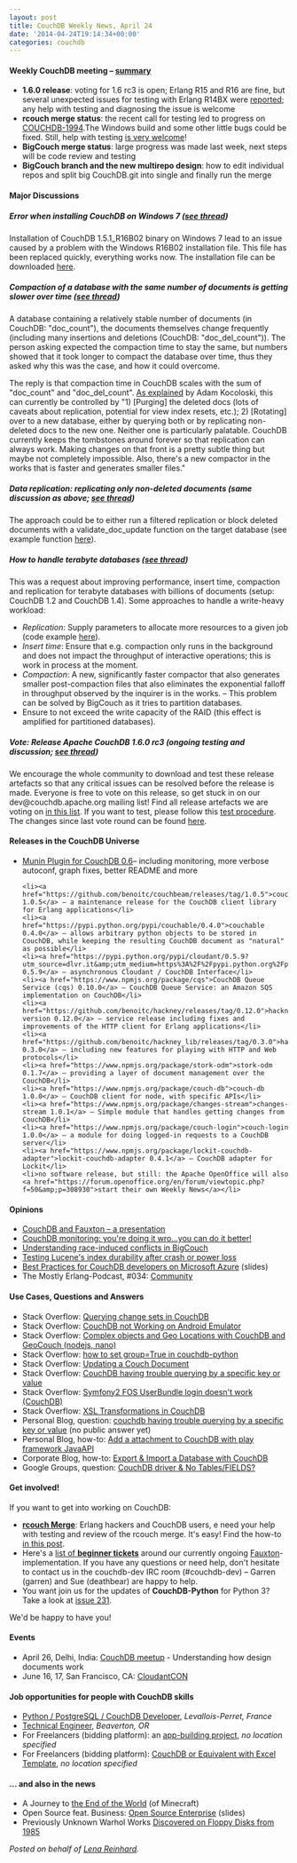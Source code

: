 ```yaml
---
layout: post
title: CouchDB Weekly News, April 24
date: '2014-04-24T19:14:34+00:00'
categories: couchdb
---
```

<h4>Weekly CouchDB meeting – <a href="http://markmail.org/message/j35w4cflohum2z22">summary</a></h4>
<ul>
	<li><strong>1.6.0 release</strong>: voting for 1.6 rc3 is open; Erlang R15 and R16 are fine, but several unexpected issues for testing with Erlang R14BX were <a href="http://markmail.org/message/rjjcj6wyh5z47djr">reported</a>; any help with testing and diagnosing the issue is welcome</li>
	<li><strong>rcouch merge status</strong>: the recent call for testing led to progress on <a href="https://issues.apache.org/jira/browse/COUCHDB-1994">COUCHDB-1994</a>.The Windows build and some other little bugs could be fixed. Still, help with testing <a href="https://blogs.apache.org/couchdb/entry/merging_rcouch">is very welcome</a>!</li>
	<li><strong>BigCouch merge status</strong>: large progress was made last week, next steps will be code review and testing</li>
	<li><strong>BigCouch branch and the new multirepo design</strong>: how to edit individual repos and split big CouchDB.git into single and finally run the merge</li>
</ul>
<h4>Major Discussions</h4>
<h5>Error when installing CouchDB on Windows 7 (<a href="http://markmail.org/search/?q=windows+install+me+self+couchdb+list%3Aorg.apache.couchdb.user+date%3A201404+#query:windows%20install%20me%20self%20couchdb%20list%3Aorg.apache.couchdb.user%20date%3A201404%20order%3Adate-backward+page:2+mid:jddpzegzztoagcgc+state:results">see thread</a>)</h5>
<p>Installation of CouchDB 1.5.1_R16B02 binary on Windows 7 lead to an issue caused by a problem with the Windows R16B02 installation file. This file has been replaced quickly, everything works now. The installation file can be downloaded <a href="http://mirror.serversupportforum.de/apache/couchdb/binary/win/1.5.1/">here</a>.</p>
<h5>Compaction of a database with the same number of documents is getting slower over time (<a href="http://markmail.org/search/?q=Compaction+of+a+database+with+the+same+number+of+documents+is+getting+slower+over+time+list%3Aorg.apache.couchdb.user+date%3A201404+order%3Adate-backward#query:Compaction%20of%20a%20database%20with%20the%20same%20number%20of%20documents%20is%20getting%20slower%20over%20time%20list%3Aorg.apache.couchdb.user%20order%3Adate-backward%20date%3A201404%20+page:1+mid:sh7zr2dpwk4crcbb+state:results">see thread</a>)</h5>
<p>A database containing a relatively stable number of documents (in CouchDB: "doc_count"), the documents themselves change frequently (including many insertions and deletions (CouchDB: "doc_del_count")). The person asking expected the compaction time to stay the same, but numbers showed that it took longer to compact the database over time, thus they asked why this was the case, and how it could overcome.</p>

<p>The reply is that compaction time in CouchDB scales with the sum of "doc_count" and "doc_del_count". <a href="http://markmail.org/message/r4wmv67nuajt7767">As explained</a> by Adam Kocoloski, this can currently be controlled by "1) [Purging] the deleted docs (lots of caveats about replication, potential for view index resets, etc.); 2) [Rotating] over to a new database, either by querying both or by replicating non-deleted docs to the new one. Neither one is particularly palatable. CouchDB currently keeps the tombstones around forever so that replication can always work. Making changes on that front is a pretty subtle thing but maybe not completely impossible. Also, there's a new compactor in the works that is faster and generates smaller files."</p>
<h5>Data replication: replicating only non-deleted documents (same discussion as above; <a href="http://markmail.org/search/?q=Compaction+of+a+database+with+the+same+number+of+documents+is+getting+slower+over+time+list%3Aorg.apache.couchdb.user+date%3A201404+order%3Adate-backward#query:Compaction%20of%20a%20database%20with%20the%20same%20number%20of%20documents%20is%20getting%20slower%20over%20time%20list%3Aorg.apache.couchdb.user%20order%3Adate-backward%20date%3A201404%20+page:1+mid:sh7zr2dpwk4crcbb+state:results">see thread</a>)</h5>
<p>The approach could be to either run a filtered replication or block deleted documents with a validate_doc_update function on the target database (see example function <a href="http://markmail.org/message/vti566mjxmb5g2d7">here</a>).</p>
<h5>How to handle terabyte databases (<a href="http://markmail.org/search/?q=issues+with+terabytes+databases+list%3Aorg.apache.couchdb.user+order%3Adate-backward+date%3A201404#query:issues%20with%20terabytes%20databases%20list%3Aorg.apache.couchdb.user%20order%3Adate-backward%20date%3A200802-200810%20date%3A200812-201005%20date%3A201007-201303%20date%3A201305-201306%20date%3A201308-201404%20+page:1+mid:pxnd6vdpjuwjioqw+state:results">see thread</a>)</h5>
<p>This was a request about improving performance, insert time, compaction and replication for terabyte databases with billions of documents (setup: CouchDB 1.2 and CouchDB 1.4). Some approaches to handle a write-heavy workload:</p>
<ul>
	<li><em>Replication</em>: Supply parameters to allocate more resources to a given job (code example <a href="http://markmail.org/message/4kxcbjnyjnlmjlnk">here</a>).</li>
	<li><em>Insert time</em>: Ensure that e.g. compaction only runs in the background and does not impact the throughput of interactive operations; this is work in process at the moment.</li>
	<li><em>Compaction</em>: A new, significantly faster compactor that also generates smaller post-compaction files that also eliminates the exponential falloff in throughput observed by the inquirer is in the works. – This problem can be solved by BigCouch as it tries to partition databases.</li>
	<li>Ensure to not exceed the write capacity of the RAID (this effect is amplified for partitioned databases).</li>
</ul>
<h5>Vote: Release Apache CouchDB 1.6.0 rc3 (ongoing testing and discussion; <a href="http://markmail.org/search/?q=[VOTE]+Release+Apache+CouchDB+1.6.0-rc.3#query:[VOTE]%20Release%20Apache%20CouchDB%201.6.0-rc.3%20list%3Aorg.apache.couchdb.dev%20order%3Adate-backward+page:2+mid:p3txsrlgmm55ienf+state:results">see thread</a>)</h5>
<p>We encourage the whole community to download and test these release artefacts so that any critical issues can be resolved before the release is made. Everyone is free to vote on this release, so get stuck in on our dev@couchdb.apache.org mailing list! Find all release artefacts we are voting on <a href="http://markmail.org/message/p3txsrlgmm55ienf">in this list</a>. If you want to test, please follow this <a href="http://wiki.apache.org/couchdb/Test_procedure">test procedure</a>. The changes since last vote round can be found <a href="https://git-wip-us.apache.org/repos/asf?p=couchdb.git;a=shortlog;h=refs/heads/1.6.x">here</a>.</p>
<h4>Releases in the CouchDB Universe</h4>
<ul>
	<li><a href="https://github.com/gws/munin-plugin-couchdb/">Munin Plugin for CouchDB 0.6</a>– including monitoring, more verbose autoconf, graph fixes, better README and more</li>

	<li><a href="https://github.com/benoitc/couchbeam/releases/tag/1.0.5">couchbeam 1.0.5</a> – a maintenance release for the CouchDB client library for Erlang applications</li>
	<li><a href="https://pypi.python.org/pypi/couchable/0.4.0">couchable 0.4.0</a> – allows arbitrary python objects to be stored in CouchDB, while keeping the resulting CouchDB document as "natural" as possible</li>
	<li><a href="https://pypi.python.org/pypi/cloudant/0.5.9?utm_source=dlvr.it&amp;utm_medium=https%3A%2F%2Fpypi.python.org%2Fpypi%3F%253Aaction%3Drss">cloudant 0.5.9</a> – asynchronous Cloudant / CouchDB Interface</li>
	<li><a href="https://www.npmjs.org/package/cqs">CouchDB Queue Service (cqs) 0.10.0</a> – CouchDB Queue Service: an Amazon SQS implementation on CouchDB</li>
	<li><a href="https://github.com/benoitc/hackney/releases/tag/0.12.0">hackney version 0.12.0</a> – service release including fixes and improvements of the HTTP client for Erlang applications</li>
	<li><a href="https://github.com/benoitc/hackney_lib/releases/tag/0.3.0">hackney_lib 0.3.0</a> – including new features for playing with HTTP and Web protocols</li>
	<li><a href="https://www.npmjs.org/package/stork-odm">stork-odm 0.1.7</a> – providing a layer of document management over the CouchDB</li>
	<li><a href="https://www.npmjs.org/package/couch-db">couch-db 1.0.0</a> – CouchDB client for node, with specific APIs</li>
	<li><a href="https://www.npmjs.org/package/changes-stream">changes-stream 1.0.1</a> – Simple module that handles getting changes from CouchDB</li>
	<li><a href="https://www.npmjs.org/package/couch-login">couch-login 1.0.0</a> – a module for doing logged-in requests to a CouchDB server</li>
	<li><a href="https://www.npmjs.org/package/lockit-couchdb-adapter">lockit-couchdb-adapter 0.4.1</a> – CouchDB adapter for Lockit</li>
	<li>no software release, but still: the Apache OpenOffice will also <a href="https://forum.openoffice.org/en/forum/viewtopic.php?f=50&amp;p=308930">start their own Weekly News</a></li>
</ul>
<h4>Opinions</h4>
<ul>
	<li><a href="https://extrasadbear.cloudant.com/hello_bocoup/_design/app/index.html#/">CouchDB and Fauxton – a presentation</a></li>
	<li><a href="http://gws.github.io/munin-plugin-couchdb/guide-to-couchdb-monitoring.html">CouchDB monitoring: you're doing it wro...you can do it better!</a></li>
	<li><a href="http://atypical.net/archive/2014/04/17/understanding-race-induced-conflicts-in-bigcouch">Understanding race-induced conflicts in BigCouch</a></li>
	<li><a href="http://blog.mikemccandless.com/2014/04/testing-lucenes-index-durability-after.html">Testing Lucene's index durability after crash or power loss</a></li>
	<li><a href="http://de.slideshare.net/brianbenz/best-practices-for-couch-db-developers-on-windows-azure">Best Practices for CouchDB developers on Microsoft Azure</a> (slides)</li>
	<li>The Mostly Erlang-Podcast, #034: <a href="http://mostlyerlang.com/2014/04/22/034-community-with-pieter-hinjens/">Community </a></li>
</ul>
<h4>Use Cases, Questions and Answers</h4>
<ul>
	<li>Stack Overflow: <a class="question-hyperlink" href="http://stackoverflow.com/questions/23153440/querying-change-sets-in-couchdb">Querying change sets in CouchDB</a></li>
	<li>Stack Overflow: <a class="question-hyperlink" href="http://stackoverflow.com/questions/23242206/couchdb-not-working-on-android-emulator">CouchDB not Working on Android Emulator</a></li>
	<li>Stack Overflow: <a class="question-hyperlink" href="http://stackoverflow.com/questions/23207129/complex-objects-and-geo-locations-with-couchdb-and-geocouch-nodejs-nano">Complex objects and Geo Locations with CouchDB and GeoCouch (nodejs, nano)</a></li>
	<li>Stack Overflow: <a class="question-hyperlink" href="http://stackoverflow.com/questions/23214223/how-to-set-group-true-in-couchdb-python">how to set group=True in couchdb-python</a></li>
	<li>Stack Overflow: <a class="question-hyperlink" href="http://stackoverflow.com/questions/23201765/updating-a-couch-document">Updating a Couch Document</a></li>
	<li>Stack Overflow: <a class="question-hyperlink" href="http://stackoverflow.com/questions/23201920/couchdb-having-trouble-querying-by-a-specific-key-or-value">CouchDB having trouble querying by a specific key or value</a></li>
	<li>Stack Overflow: <a class="question-hyperlink" href="http://stackoverflow.com/questions/23203429/symfony2-fos-userbundle-login-doesnt-work-couchdb">Symfony2 FOS UserBundle login doesn't work (CouchDB)</a></li>
	<li>Stack Overflow: <a class="question-hyperlink" href="http://stackoverflow.com/questions/23215481/xsl-transformations-in-couchdb">XSL Transformations in CouchDB</a></li>
	<li>Personal Blog, question: <a href="http://www.blogosfera.co.uk/2014/04/couchdb-having-trouble-querying-by-a-specific-key-or-value/">couchdb having trouble querying by a specific key or value</a> (no public answer yet)</li>
	<li>Personal Blog, how-to: <a href="http://psuminda.blogspot.de/2014/04/add-attachment-to-couchdb-with-play.html">Add a attachment to CouchDB with play framework JavaAPI</a></li>
	<li>Corporate Blog, how-to: <a href="http://www.greenacorn-websolutions.com/couchdb/export-import-a-database-with-couchdb.php">Export &amp; Import a Database with CouchDB</a></li>
	<li>Google Groups, question: <a href="https://groups.google.com/forum/#!topic/web2py/Y3XRKjubcRU"><span id="t-t" class="GKA2MROCHBC">CouchDB driver &amp; No Tables/FIELDS?</span></a></li>
</ul>
<h4>Get involved!</h4>
If you want to get into working on CouchDB:
<ul>
	<li><a href="https://blogs.apache.org/couchdb/entry/merging_rcouch"><strong>rcouch Merge</strong></a>: Erlang hackers and CouchDB users, e need your help with testing and review of the rcouch merge. It's easy! Find the how-to <a href=" https://blogs.apache.org/couchdb/entry/merging_rcouch">in this post</a>.</li>
	<li>Here's a <a href="https://issues.apache.org/jira/browse/COUCHDB-2178?jql=project%20%3D%20COUCHDB%20AND%20component%20%3D%20Fauxton%20AND%20status%20%3D%20Open%20AND%20cf[12310270]%20%3D%20%22New%20Contributors%20Level%20%28Easy%29%22">list of <strong>beginner tickets</strong></a> around our currently ongoing <a href="https://www.youtube.com/watch?v=R8b4kXBF01s">Fauxton</a>-implementation. If you have any questions or need help, don't hesitate to contact us in the couchdb-dev IRC room (#couchdb-dev) – Garren (garren) and Sue (deathbear) are happy to help.</li>
	<li>You want join us for the updates of <strong>CouchDB-Python</strong> for Python 3? Take a look at <a href="https://code.google.com/p/couchdb-python/issues/detail?id=231">issue 231</a>.</li>
</ul>
We'd be happy to have you!
<h4>Events</h4>
<ul>
	<li>April 26, Delhi, India: <a href="http://www.meetup.com/Delhi-NCR-Ruby-Meetup-Group/events/174175302/">CouchDB meetup</a> - Understanding how design documents work</li>
	<li>June 16, 17, San Francisco, CA: <a href="http://www.cloudantcon.com/">CloudantCON</a></li>
</ul>
<h4>Job opportunities for people with CouchDB skills</h4>
<ul>
	<li><a href="http://www.mytux.fr/dev-python-couchdb-zeromq.html">Python / PostgreSQL / CouchDB Developer</a>, <em>Levallois-Perret, France</em></li>
	<li><a href="http://dineshramitc.wordpress.com/2014/04/16/technical-engineer-opening/">Technical Engineer</a>, <em>Beaverton, OR</em></li>
	<li>For Freelancers (bidding platform): an <a href="https://www.freelancer.co.uk/projects/Javascript-NoSQL-Couch-Mongo/Couchdb-project.html">app-building project</a>, <em>no location specified</em></li>
	<li>For Freelancers (bidding platform): <a href="http://www.freelancer.com/projects/HTML.1-Excel/CouchDB-Equivalent-with-Excel-Template.html">CouchDB or Equivalent with Excel Template</a>, <em>no location specified</em></li>
</ul>
<h4>… and also in the news</h4>
<ul>
	<li>A Journey to <a href="http://www.newyorker.com/online/blogs/elements/2014/01/a-journey-to-the-end-of-the-world-of-minecraft.html">the End of the World</a> (of Minecraft)</li>
	<li>Open Source feat. Business: <a href="https://speakerdeck.com/bigbluehat/open-source-enterprise">Open Source Enterprise</a> (slides)</li>
	<li>Previously Unknown Warhol Works <a href="http://studioforcreativeinquiry.org/events/warhol-discovery">Discovered on Floppy Disks from 1985</a></li>
</ul>
<em>Posted on behalf of <a href="“http://twitter.com/ffffux”">Lena Reinhard</a>.</em>
